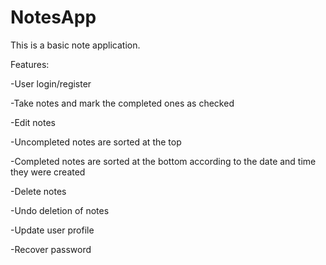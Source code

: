 # NotesApp
This is a basic note application.

Features:

-User login/register

-Take notes and mark the completed ones as checked

-Edit notes

-Uncompleted notes are sorted at the top

-Completed notes are sorted at the bottom according to the date and time they were created

-Delete notes

-Undo deletion of notes

-Update user profile

-Recover password

